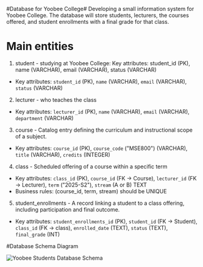 #Database for Yoobee College#
Developing a small information system for Yoobee College. 
The database will store students, lecturers, the courses offered, and student enrollments with a final grade for that class.

# Main entities 

1. student - studying at Yoobee College: Key attributes: student_id (PK), name (VARCHAR), email (VARCHAR), status (VARCHAR)
- Key attributes: `student_id` (PK), `name` (VARCHAR), `email` (VARCHAR), `status` (VARCHAR)

2. lecturer -  who teaches the class 
- Key attributes: `lecturer_id` (PK), `name` (VARCHAR), `email` (VARCHAR), `department` (VARCHAR)

3. course - Catalog entry defining the curriculum and instructional scope of a subject.  
- Key attributes: `course_id` (PK), `course_code` ("MSE800") (VARCHAR), `title` (VARCHAR), `credits` (INTEGER)

4. class - Scheduled offering of a course within a specific term
- Key attributes: `class_id` (PK), `course_id` (FK → Course), `lecturer_id` (FK → Lecturer), `term` ("2025-S2"), `stream` (A or B) TEXT
- Business rules: (course_id, term, stream) should be UNIQUE

5. student_enrollments - A record linking a student to a class offering, including participation and final outcome.
- Key attributes: `student_enrollments_id` (PK), `student_id` (FK → Student), `class_id` (FK → class), `enrolled_date` (TEXT), `status` (TEXT), `final_grade` (INT)

#Database Schema Diagram

![Yoobee Students Database Schema](Activity4_Files/assets/yoobee_students_diagram.png)




